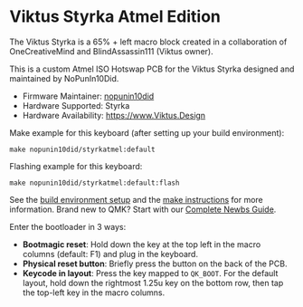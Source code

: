 # Viktus Styrka Atmel Edition

The Viktus Styrka is a 65% + left macro block created in a collaboration of OneCreativeMind and BlindAssassin111 (Viktus owner).

This is a custom Atmel ISO Hotswap PCB for the Viktus Styrka designed and maintained by NoPunIn10Did.

* Firmware Maintainer: [nopunin10did](https://github.com/nopunin10did)
* Hardware Supported: Styrka
* Hardware Availability: <https://www.Viktus.Design>

Make example for this keyboard (after setting up your build environment):

    make nopunin10did/styrkatmel:default

Flashing example for this keyboard:

    make nopunin10did/styrkatmel:default:flash

See the [build environment setup](https://docs.qmk.fm/#/getting_started_build_tools) and the [make instructions](https://docs.qmk.fm/#/getting_started_make_guide) for more information. Brand new to QMK? Start with our [Complete Newbs Guide](https://docs.qmk.fm/#/newbs).

Enter the bootloader in 3 ways:

* **Bootmagic reset**: Hold down the key at the top left in the macro columns (default: F1) and plug in the keyboard.
* **Physical reset button**: Briefly press the button on the back of the PCB.
* **Keycode in layout**: Press the key mapped to `QK_BOOT`. For the default layout, hold down the rightmost 1.25u key on the bottom row, then tap the top-left key in the macro columns.